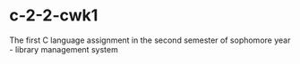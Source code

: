 # c-2-2-cwk1
The first C language assignment in the second semester of sophomore year - library management system

